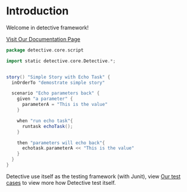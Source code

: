 # Introduction

Welcome in detective framework!


[Visit Our Documentation Page](http://detectiveframework.github.io/detective)

```groovy
package detective.core.script

import static detective.core.Detective.*;


story() "Simple Story with Echo Task" {
  inOrderTo "demostrate simple story"

  scenario "Echo parameters back" {
    given "a parameter" {
      parameterA = "This is the value"
    }

    when "run echo task"{
      runtask echoTask();
    }

    then "parameters will echo back"{
      echotask.parameterA << "This is the value"
    }
  }
}

```

Detective use itself as the testing framework (with Junit), view [Our test cases](https://github.com/detectiveframework/detective/tree/master/core/src/test/java/detective/core) to view more how Detective test itself.
